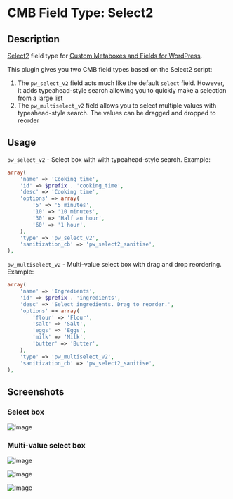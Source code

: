 # CMB Field Type: Select2

## Description

[Select2](http://ivaynberg.github.io/select2/) field type for [Custom Metaboxes and Fields for WordPress](https://github.com/WebDevStudios/Custom-Metaboxes-and-Fields-for-WordPress).

This plugin gives you two CMB field types based on the Select2 script:

1. The `pw_select_v2` field acts much like the default `select` field. However, it adds typeahead-style search allowing you to quickly make a selection from a large list
2. The `pw_multiselect_v2` field allows you to select multiple values with typeahead-style search. The values can be dragged and dropped to reorder

## Usage

`pw_select_v2` - Select box with with typeahead-style search. Example:
```php
array(
	'name' => 'Cooking time',
	'id' => $prefix . 'cooking_time',
	'desc' => 'Cooking time',
	'options' => array(
		'5' => '5 minutes',
		'10' => '10 minutes',
		'30' => 'Half an hour',
		'60' => '1 hour',
	),
	'type' => 'pw_select_v2',
	'sanitization_cb' => 'pw_select2_sanitise',
),
```

`pw_multiselect_v2` - Multi-value select box with drag and drop reordering. Example:
```php
array(
	'name' => 'Ingredients',
	'id' => $prefix . 'ingredients',
	'desc' => 'Select ingredients. Drag to reorder.',
	'options' => array(
		'flour' => 'Flour',
		'salt' => 'Salt',
		'eggs' => 'Eggs',
		'milk' => 'Milk',
		'butter' => 'Butter',
	),
	'type' => 'pw_multiselect_v2',
	'sanitization_cb' => 'pw_select2_sanitise',
),
```

## Screenshots

### Select box

![Image](screenshot-1.png?raw=true)

### Multi-value select box

![Image](screenshot-2.png?raw=true)

![Image](screenshot-3.png?raw=true)

![Image](screenshot-4.png?raw=true)
